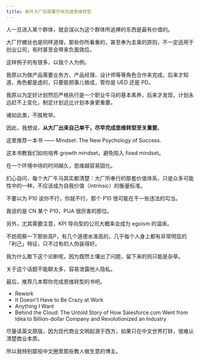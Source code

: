 ```yaml
---
title: 离开大厂后需要尽快完成思维转型
---
```


人一旦进入某个群体，就会误以为这个群体所追捧的东西是最有价值的。

大厂拧螺丝也是同样道理，那些你所看重的，甚至奉为圭臬的原则，不一定适用于创业公司，有时甚至会带来负面效应。

这样例子的有很多，以我个人为例。

我原以为做产品需要业务方、产品经理、设计师等等角色合作来完成，后来才知道，角色都是虚的，只要能把事儿做成，管你是 UED 还是 PD。

我原以为定好计划然后严格执行是一个职业牛马的基本素养，后来才发现，计划永远赶不上变化，制定计划远比计划本身更重要。

诸如此类，不胜枚举。

因此，我想说，**从大厂出来自己单干，尽早完成思维转型至关重要**。

这里推荐一本书 —— Mindset: The New Psychology of Success.

这本书教我们如何培养 growth mindset，避免陷入 fixed mindset。

在一个环境中待的时间越久，思维越容易固化。

扪心自问，每个大厂牛马其实都清楚：大厂所奉行的那套价值体系，只是众多可能性中的一种，不应该成为自我价值（intrinsic）的衡量标准。

不要以为 P10 说你不行，你就不行，那个 P10 很可能在干一些违法的勾当。

我说的是 CN 某个 P10，PUA 很厉害的那位。

另外，尤其需要注意，KPI 导向型的公司大概率会成为 egoism 的温床。

不妨观察一下那些高P，有几个道德水准高的，几乎每个人身上都有非常明显的「利己」特征，只不过有的人伪装得好。

我为什么敢下这个论断呢，因为既然土壤出了问题，留下来的则只能是杂草。

关于这个话题不能聊太多，容易泄露他人隐私。

最后，推荐几本帮你完成思维转型的书吧。

- Rework
- It Doesn't Have to Be Crazy at Work
- Anything I Want
- Behind the Cloud: The Untold Story of How Salesforce.com Went from Idea to Billion-dollar Company and Revolutionized an Industry

尽量读英文原版，因为现代商业文明起源于西方，如果只在中文世界打转，很难认清楚商业本质。

所以我特别鄙视中文圈里那些教人做生意的博主。
